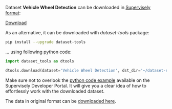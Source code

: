 Dataset **Vehicle Wheel Detection** can be downloaded in [Supervisely format](https://developer.supervisely.com/api-references/supervisely-annotation-json-format):

 [Download](https://assets.supervisely.com/supervisely-supervisely-assets-public/teams_storage/t/c/cs/GHgKo4t5zR6DwVYLNlDVGYvC62r158jw3Ek2fn5QPmZH3bGSZDfnVekBLfIkHuOI1luY52YolM0tQLbE1rdc81duthNiJhR2bkLvYY5LPmmvWfiWYhTUo2Phvfd7.tar)

As an alternative, it can be downloaded with *dataset-tools* package:
``` bash
pip install --upgrade dataset-tools
```

... using following python code:
``` python
import dataset_tools as dtools

dtools.download(dataset='Vehicle Wheel Detection', dst_dir='~/dataset-ninja/')
```
Make sure not to overlook the [python code example](https://developer.supervisely.com/getting-started/python-sdk-tutorials/iterate-over-a-local-project) available on the Supervisely Developer Portal. It will give you a clear idea of how to effortlessly work with the downloaded dataset.

The data in original format can be [downloaded here](https://www.kaggle.com/datasets/dataclusterlabs/vehicle-wheel-detection/download?datasetVersionNumber=1).